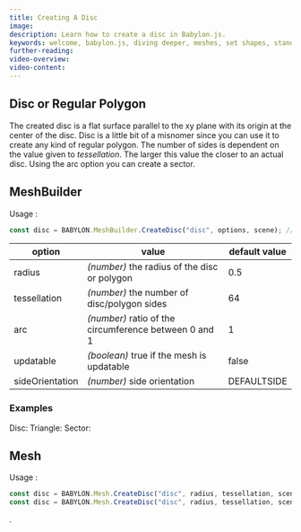 ```yaml
---
title: Creating A Disc
image: 
description: Learn how to create a disc in Babylon.js.
keywords: welcome, babylon.js, diving deeper, meshes, set shapes, standard shapes, disc
further-reading:
video-overview:
video-content:
---
```



## Disc or Regular Polygon
The created disc is a flat surface parallel to the xy plane with its origin at the center of the disc. Disc is a little bit of a misnomer since you can use it to create any kind of regular polygon. The number of sides is dependent on the value given to _tessellation_. The larger this value the closer to an actual disc. Using the arc option you can create a sector.

## MeshBuilder
Usage :
```javascript
const disc = BABYLON.MeshBuilder.CreateDisc("disc", options, scene); //scene is optional and defaults to the current scene 
```

option|value|default value
--------|-----|-------------
radius|_(number)_ the radius of the disc or polygon|0.5
tessellation|_(number)_ the number of disc/polygon sides|64
arc|_(number)_ ratio of the circumference between 0 and 1|1
updatable|_(boolean)_ true if the mesh is updatable|false
sideOrientation|_(number)_ side orientation|DEFAULTSIDE


### Examples
Disc: <Playground id="#MVSQWZ#1" title="Create a Disc" description="Simple example of creating a disc."/>
Triangle: <Playground id="#MVSQWZ#2" title="Create a Triangle" description="Simple example of creating a triangle."/>
Sector: <Playground id="#MVSQWZ#3" title="Create a Sector" description="Simple example of creating a sector."/>

## Mesh
Usage :
```javascript
const disc = BABYLON.Mesh.CreateDisc("disc", radius, tessellation, scene);
const disc = BABYLON.Mesh.CreateDisc("disc", radius, tessellation, scene, updatable, sideOrientation); //optional parameters after scene
```
.